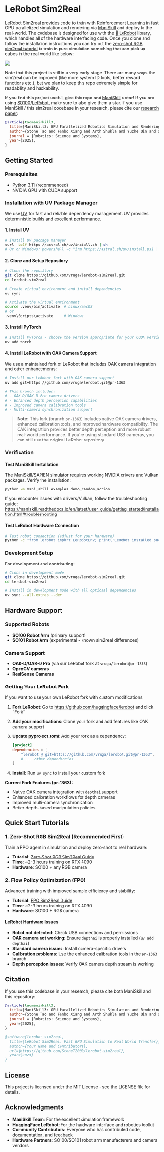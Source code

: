 # LeRobot Sim2Real

LeRobot Sim2real provides code to train with Reinforcement Learning in fast GPU parallelized simulation and rendering via [ManiSkill](https://github.com/haosulab/ManiSkill) and deploy to the real-world. The codebase is designed for use with the [🤗 LeRobot](https://github.com/huggingface/lerobot) library, which handles all of the hardware interfacing code. Once you clone and follow the installation instructions you can try out the [zero-shot RGB sim2real tutorial](./docs/zero_shot_rgb_sim2real.md) to train in pure simulation something that can pick up cubes in the real world like below:

![](./assets/sim2real-demo.gif)

Note that this project is still in a very early stage. There are many ways the sim2real can be improved (like more system ID tools, better reward functions etc.), but we plan to keep this repo extremely simple for readability and hackability.

If you find this project useful, give this repo and [ManiSkill](https://github.com/haosulab/ManiSkill) a star! If you are using [SO100](https://github.com/TheRobotStudio/SO-ARM100/)/[LeRobot](https://github.com/huggingface/lerobot), make sure to also give them a star. If you use ManiSkill / this sim2real codebase in your research, please cite our [research paper](https://arxiv.org/abs/2410.00425):

```bibtex
@article{taomaniskill3,
  title={ManiSkill3: GPU Parallelized Robotics Simulation and Rendering for Generalizable Embodied AI},
  author={Stone Tao and Fanbo Xiang and Arth Shukla and Yuzhe Qin and Xander Hinrichsen and Xiaodi Yuan and Chen Bao and Xinsong Lin and Yulin Liu and Tse-kai Chan and Yuan Gao and Xuanlin Li and Tongzhou Mu and Nan Xiao and Arnav Gurha and Viswesh Nagaswamy Rajesh and Yong Woo Choi and Yen-Ru Chen and Zhiao Huang and Roberto Calandra and Rui Chen and Shan Luo and Hao Su},
  journal = {Robotics: Science and Systems},
  year={2025},
}
```

## Getting Started

### Prerequisites
- Python 3.11 (recommended)
- NVIDIA GPU with CUDA support

### Installation with UV Package Manager

We use [UV](https://docs.astral.sh/uv/) for fast and reliable dependency management. UV provides deterministic builds and excellent performance.

#### 1. Install UV
```bash
# Install UV package manager
curl -LsSf https://astral.sh/uv/install.sh | sh
# Or on Windows: powershell -c "irm https://astral.sh/uv/install.ps1 | iex"
```

#### 2. Clone and Setup Repository
```bash
# Clone the repository
git clone https://github.com/vruga/lerobot-sim2real.git
cd lerobot-sim2real

# Create virtual environment and install dependencies
uv sync

# Activate the virtual environment
source .venv/bin/activate  # Linux/macOS
# or
.venv\Scripts\activate     # Windows
```

#### 3. Install PyTorch
```bash
# Install PyTorch - choose the version appropriate for your CUDA version
uv add torch 
```

#### 4. Install LeRobot with OAK Camera Support
We use a maintained fork of LeRobot that includes OAK camera integration and other enhancements:

```bash
# Install our LeRobot fork with OAK camera support
uv add git+https://github.com/vruga/lerobot.git@pr-1363

# This branch includes:
# - OAK-D/OAK-D Pro camera drivers
# - Enhanced depth perception capabilities  
# - Improved camera calibration tools
# - Multi-camera synchronization support
```

> **Note:** This fork (branch `pr-1363`) includes native OAK camera drivers, enhanced calibration tools, and improved hardware compatibility. The OAK integration provides better depth perception and more robust real-world performance. If you're using standard USB cameras, you can still use the original LeRobot repository.

### Verification

#### Test ManiSkill Installation
The ManiSkill/SAPIEN simulator requires working NVIDIA drivers and Vulkan packages. Verify the installation:

```bash
python -m mani_skill.examples.demo_random_action
```

If you encounter issues with drivers/Vulkan, follow the troubleshooting guide: https://maniskill.readthedocs.io/en/latest/user_guide/getting_started/installation.html#troubleshooting

#### Test LeRobot Hardware Connection
```bash
# Test robot connection (adjust for your hardware)
python -c "from lerobot import LeRobotEnv; print('LeRobot installed successfully!')"
```

### Development Setup

For development and contributing:

```bash
# Clone in development mode
git clone https://github.com/vruga/lerobot-sim2real.git
cd lerobot-sim2real

# Install in development mode with all optional dependencies
uv sync --all-extras --dev

```

## Hardware Support

### Supported Robots
- **SO100 Robot Arm** (primary support)
- **SO101 Robot Arm** (experimental - known sim2real differences)

### Camera Support
- **OAK-D/OAK-D Pro** (via our LeRobot fork at `vruga/lerobot@pr-1363`)
- **OpenCV cameras** 
- **RealSense Cameras**

### Getting Your LeRobot Fork

If you want to use your own LeRobot fork with custom modifications:

1. **Fork LeRobot**: Go to https://github.com/huggingface/lerobot and click "Fork"

2. **Add your modifications**: Clone your fork and add features like OAK camera support

3. **Update pyproject.toml**: Add your fork as a dependency:
   ```toml
   [project]
   dependencies = [
       "lerobot @ git+https://github.com/vruga/lerobot.git@pr-1363",
       # ... other dependencies
   ]
   ```

4. **Install**: Run `uv sync` to install your custom fork

**Current Fork Features (pr-1363):**
- Native OAK camera integration with `depthai` support
- Enhanced calibration workflows for depth cameras
- Improved multi-camera synchronization
- Better depth-based manipulation policies

## Quick Start Tutorials

### 1. Zero-Shot RGB Sim2Real (Recommended First)
Train a PPO agent in simulation and deploy zero-shot to real hardware:
- **Tutorial**: [Zero-Shot RGB Sim2Real Guide](./docs/zero_shot_rgb_sim2real.md)
- **Time**: ~2-3 hours training on RTX 4090
- **Hardware**: SO100 + any RGB camera

### 2. Flow Policy Optimization (FPO) 
Advanced training with improved sample efficiency and stability:
- **Tutorial**: [FPO Sim2Real Guide](./docs/fpo_sim2real.md)
- **Time**: ~2-3 hours training on RTX 4090
- **Hardware**: SO100 + RGB camera


#### LeRobot Hardware Issues
- **Robot not detected**: Check USB connections and permissions
- **OAK camera not working**: Ensure `depthai` is properly installed (`uv add depthai`)
- **Standard camera issues**: Install camera-specific drivers
- **Calibration problems**: Use the enhanced calibration tools in the `pr-1363` branch
- **Depth perception issues**: Verify OAK camera depth stream is working



## Citation

If you use this codebase in your research, please cite both ManiSkill and this repository:

```bibtex
@article{taomaniskill3,
  title={ManiSkill3: GPU Parallelized Robotics Simulation and Rendering for Generalizable Embodied AI},
  author={Stone Tao and Fanbo Xiang and Arth Shukla and Yuzhe Qin and Xander Hinrichsen and Xiaodi Yuan and Chen Bao and Xinsong Lin and Yulin Liu and Tse-kai Chan and Yuan Gao and Xuanlin Li and Tongzhou Mu and Nan Xiao and Arnav Gurha and Viswesh Nagaswamy Rajesh and Yong Woo Choi and Yen-Ru Chen and Zhiao Huang and Roberto Calandra and Rui Chen and Shan Luo and Hao Su},
  journal = {Robotics: Science and Systems},
  year={2025},
}

@software{lerobot_sim2real,
  title={LeRobot Sim2Real: Fast GPU Simulation to Real World Transfer},
  author={Your Name and Contributors},
  url={https://github.com/StoneT2000/lerobot-sim2real},
  year={2025}
}
```

## License

This project is licensed under the MIT License - see the LICENSE file for details.

## Acknowledgments

- **ManiSkill Team**: For the excellent simulation framework
- **HuggingFace LeRobot**: For the hardware interface and robotics toolkit  
- **Community Contributors**: Everyone who has contributed code, documentation, and feedback
- **Hardware Partners**: SO100/SO101 robot arm manufacturers and camera vendors